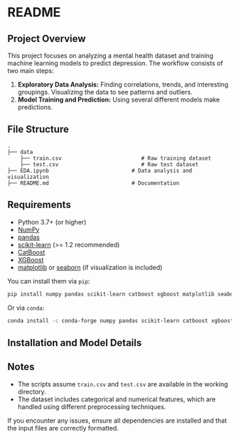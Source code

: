 # README

## Project Overview
This project focuses on analyzing a mental health dataset and training machine learning models to predict depression. The workflow consists of two main steps:
1. **Exploratory Data Analysis:** Finding correlations, trends, and interesting groupings. Visualizing the data to see patterns and outliers.
2. **Model Training and Prediction:** Using several different models make predictions.

## File Structure
```
.
├── data
    ├── train.csv                         # Raw training dataset
    ├── test.csv                          # Raw test dataset
├── EDA.ipynb                          # Data analysis and visualization
├── README.md                          # Documentation
```
## Requirements

- Python 3.7+ (or higher)
- [NumPy](https://pypi.org/project/numpy/)
- [pandas](https://pypi.org/project/pandas/)
- [scikit-learn](https://pypi.org/project/scikit-learn/) (>= 1.2 recommended)
- [CatBoost](https://pypi.org/project/catboost/)
- [XGBoost](https://pypi.org/project/xgboost/)
- [matplotlib](https://pypi.org/project/matplotlib/) or [seaborn](https://pypi.org/project/seaborn/) (if visualization is included)

You can install them via `pip`:

```bash
pip install numpy pandas scikit-learn catboost xgboost matplotlib seaborn
```
Or via `conda`:

```bash
conda install -c conda-forge numpy pandas scikit-learn catboost xgboost matplotlib seaborn
```

## Installation and Model Details




## Notes
- The scripts assume `train.csv` and `test.csv` are available in the working directory.
- The dataset includes categorical and numerical features, which are handled using different preprocessing techniques.

If you encounter any issues, ensure all dependencies are installed and that the input files are correctly formatted.
